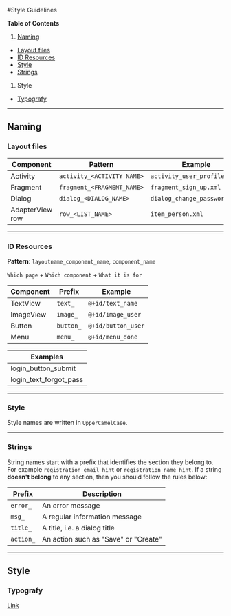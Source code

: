 #Style Guidelines

**Table of Contents**

1. [Naming](#naming)
 * [Layout files](#layout-files)
 * [ID Resources](#id-resources)
 * [Style](#style)
 * [Strings](#strings)

1. Style
  - [Typografy](#typografy)

---

## Naming

### Layout files

| Component        | Pattern                     | Example                       |
| ---------------- | --------------------------- | ----------------------------- |
| Activity         | `activity_<ACTIVITY NAME>`  | `activity_user_profile.xml`   |
| Fragment         | `fragment_<FRAGMENT_NAME>`  | `fragment_sign_up.xml`        |
| Dialog           | `dialog_<DIALOG_NAME>`      | `dialog_change_password.xml`  |
| AdapterView row  | `row_<LIST_NAME>`           | `item_person.xml`             |

---

### ID Resources
**Pattern**: `layoutname_component_name`, `component_name`


`Which page` + `Which component` + `What it is for`

| Component  | Prefix     | Example             |
| ---------- | ---------- | ------------------- |
| TextView   | `text_`    | `@+id/text_name`    |
| ImageView  | `image_`   | `@+id/image_user`   |
| Button     | `button_`  | `@+id/button_user`  |
| Menu       | `menu_`    | `@+id/menu_done`    |

| Examples               |
| ---------------------- |
| login_button_submit    |
| login_text_forgot_pass |


---

### Style
Style names are written  in `UpperCamelCase`.

---

### Strings
String names start with a prefix that identifies the section they belong to. For example `registration_email_hint` or `registration_name_hint`. If a string __doesn't belong__ to any section, then you should follow the rules below:


| Prefix             | Description                           |
| -----------------  | --------------------------------------|
| `error_`             | An error message                      |
| `msg_`               | A regular information message         |
| `title_`             | A title, i.e. a dialog title          |
| `action_`            | An action such as "Save" or "Create"  |

---

## Style

### Typografy
[Link](http://stackoverflow.com/questions/12128331/how-to-change-fontfamily-of-textview-in-android)
